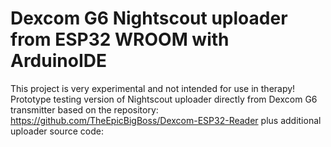 # Dexcom G6 Nightscout uploader from ESP32 WROOM with ArduinoIDE
This project is very experimental and not intended for use in therapy!
Prototype testing version of Nightscout uploader directly from Dexcom G6 transmitter
based on the repository:
https://github.com/TheEpicBigBoss/Dexcom-ESP32-Reader
plus additional uploader source code:


